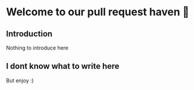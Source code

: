 # Welcome to our pull request haven 🎉


## Introduction

Nothing to introduce here

## I dont know what to write here

But enjoy :)
